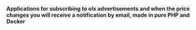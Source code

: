 **Applications for subscribing to olx advertisements and when the price changes you will receive a notification by email, made in pure PHP and Docker**
